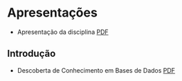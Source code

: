 
# Apresentações

- Apresentação da disciplina [PDF](./slides/_000-intro.slides.pdf)

## Introdução

- Descoberta de Conhecimento em Bases de Dados [PDF](pathname:///slides/CD/01-intro/02-kdd.md.slides.pdf)